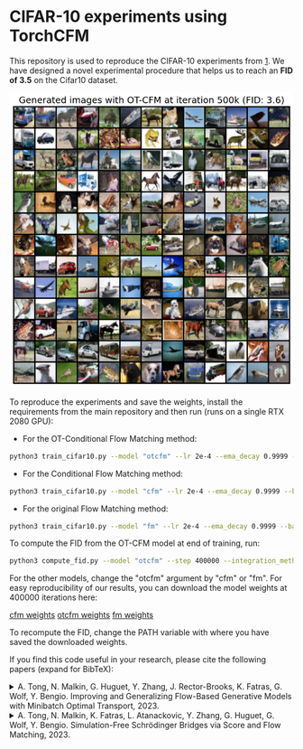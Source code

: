 # CIFAR-10 experiments using TorchCFM

This repository is used to reproduce the CIFAR-10 experiments from [1](https://arxiv.org/abs/2302.00482). We have designed a novel experimental procedure that helps us to reach an __FID of 3.5__ on the Cifar10 dataset.

<p align="center">
<img src="../../assets/169_generated_samples_otcfm.png" width="600"/>
</p>

To reproduce the experiments and save the weights, install the requirements from the main repository and then run (runs on a single RTX 2080 GPU):

- For the OT-Conditional Flow Matching method:

```bash
python3 train_cifar10.py --model "otcfm" --lr 2e-4 --ema_decay 0.9999 --batch_size 128 --total_steps 400001 --save_step 20000
```

- For the Conditional Flow Matching method:

```bash
python3 train_cifar10.py --model "cfm" --lr 2e-4 --ema_decay 0.9999 --batch_size 128 --total_steps 400001 --save_step 20000
```

- For the original Flow Matching method:

```bash
python3 train_cifar10.py --model "fm" --lr 2e-4 --ema_decay 0.9999 --batch_size 128 --total_steps 400001 --save_step 20000
```

To compute the FID from the OT-CFM model at end of training, run:

```bash
python3 compute_fid.py --model "otcfm" --step 400000 --integration_method dopri5
```

For the other models, change the "otcfm" argument by "cfm" or "fm". For easy reproducibility of our results, you can download the model weights at 400000 iterations here:

[cfm weights](https://github.com/atong01/conditional-flow-matching/releases/download/1.0.4/cfm_cifar10_weights_step_400000.pt)
[otcfm weights](https://github.com/atong01/conditional-flow-matching/releases/download/1.0.4/otcfm_cifar10_weights_step_400000.pt)
[fm weights](https://github.com/atong01/conditional-flow-matching/releases/download/1.0.4/fm_cifar10_weights_step_400000.pt)

To recompute the FID, change the PATH variable with where you have saved the downloaded weights.

If you find this code useful in your research, please cite the following papers (expand for BibTeX):

<details>
<summary>
A. Tong, N. Malkin, G. Huguet, Y. Zhang, J. Rector-Brooks, K. Fatras, G. Wolf, Y. Bengio. Improving and Generalizing Flow-Based Generative Models with Minibatch Optimal Transport, 2023.
</summary>

```bibtex
@article{tong2023improving,
  title={Improving and Generalizing Flow-Based Generative Models with Minibatch Optimal Transport},
  author={Tong, Alexander and Malkin, Nikolay and Huguet, Guillaume and Zhang, Yanlei and {Rector-Brooks}, Jarrid and Fatras, Kilian and Wolf, Guy and Bengio, Yoshua},
  year={2023},
  journal={arXiv preprint 2302.00482}
}
```

</details>

<details>
<summary>
A. Tong, N. Malkin, K. Fatras, L. Atanackovic, Y. Zhang, G. Huguet, G. Wolf, Y. Bengio. Simulation-Free Schrödinger Bridges via Score and Flow Matching, 2023.
</summary>

```bibtex
@article{tong2023simulation,
   title={Simulation-Free Schr{\"o}dinger Bridges via Score and Flow Matching},
   author={Tong, Alexander and Malkin, Nikolay and Fatras, Kilian and Atanackovic, Lazar and Zhang, Yanlei and Huguet, Guillaume and Wolf, Guy and Bengio, Yoshua},
   year={2023},
   journal={arXiv preprint 2307.03672}
}
```
